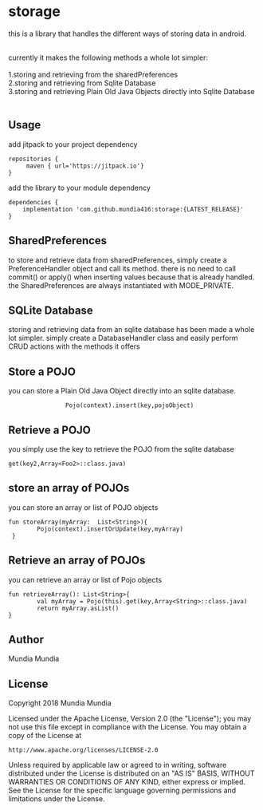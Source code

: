 # storage
this is a library that handles the different ways of storing data in android.<br/><br/>

currently it makes the following methods a whole lot simpler:<br/><br/>
1.storing and retrieving from the sharedPreferences<br/>
2.storing and retrieving from Sqlite Database<br/>
3.storing and retrieving Plain Old Java Objects directly into Sqlite Database<br/><br/>

## Usage

add jitpack to your project dependency
```
repositories {
     maven { url='https://jitpack.io'}
}    
```

add the library to your module dependency
```
dependencies {
    implementation 'com.github.mundia416:storage:{LATEST_RELEASE}'
}
```

## SharedPreferences
to store and retrieve data from sharedPreferences, simply create a PreferenceHandler object and call its method. there
is no need to call commit() or apply() when inserting values because that is already handled. 
the SharedPreferences are always instantiated with MODE_PRIVATE. <br/>

## SQLite Database
storing and retrieving data from an sqlite database has been made a whole lot simpler. simply create a DatabaseHandler
class and easily perform CRUD actions with the methods it offers <br/>

## Store a POJO
you can store a Plain Old Java Object directly into an sqlite database.
```
                Pojo(context).insert(key,pojoObject)

```

## Retrieve a POJO
you simply use the key to retrieve the POJO from the sqlite database
```
get(key2,Array<Foo2>::class.java)
```

## store an array of POJOs
you can store an array or list of POJO objects
```
fun storeArray(myArray:  List<String>){
        Pojo(context).insertOrUpdate(key,myArray)   
 }
  ```

## Retrieve an array of POJOs
you can retrieve an array or list of Pojo objects
```
fun retrieveArray(): List<String>{
        val myArray = Pojo(this).get(key,Array<String>::class.java)
        return myArray.asList()
}
```

## Author

Mundia Mundia 



## License

Copyright 2018 Mundia Mundia

Licensed under the Apache License, Version 2.0 (the "License");
you may not use this file except in compliance with the License.
You may obtain a copy of the License at

    http://www.apache.org/licenses/LICENSE-2.0

Unless required by applicable law or agreed to in writing, software
distributed under the License is distributed on an "AS IS" BASIS,
WITHOUT WARRANTIES OR CONDITIONS OF ANY KIND, either express or implied.
See the License for the specific language governing permissions and
limitations under the License.


